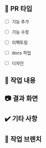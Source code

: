 ## 📌 PR 타입
<!-- [x] 이렇게하면 체크돼요 -->
- [ ] 기능 추가
- [ ] 기능 수정
- [ ] 리팩토링
- [ ] docs 작업
- [ ] 디자인


## 📄 작업 내용
<!-- ex) 공통 컴포넌트 버튼 작업, 프로젝트 페이지 제작 -->


## 📷 결과 화면
<!-- 만든 화면을 캡처해주세요 -->

## ✔️ 기타 사항
<!-- 리뷰 받고 싶은 포인트를 적어주세요! -->

## 🌳 작업 브랜치
<!--ex)  feat/HC-1  -->